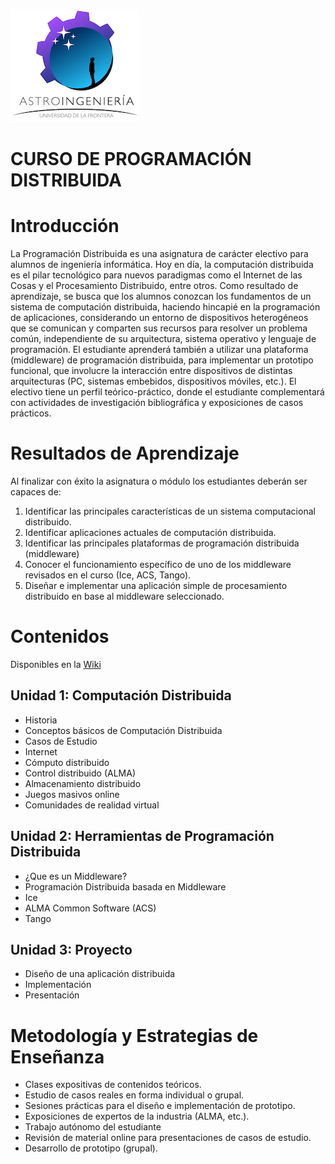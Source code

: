 

![logo](https://github.com/ASTROINGENIERIA/ASTROUFRO/blob/master/images/LogoAstroUfro_small.png)
# CURSO DE PROGRAMACIÓN DISTRIBUIDA

# Introducción

La Programación Distribuida es una asignatura de carácter electivo para alumnos de ingeniería informática. 
Hoy en día, la computación distribuida es el pilar tecnológico para nuevos paradigmas como el Internet de las Cosas y el Procesamiento Distribuido, entre otros.
Como resultado de aprendizaje, se busca que los alumnos conozcan los fundamentos de un sistema de computación distribuida, haciendo hincapié en la programación de aplicaciones, considerando un entorno de dispositivos heterogéneos que se comunican y comparten sus recursos para resolver un problema común, independiente de su arquitectura, sistema operativo y lenguaje de programación. El estudiante aprenderá también a utilizar una plataforma (middleware) de programación distribuida, para implementar un prototipo funcional, que involucre la interacción entre dispositivos de distintas arquitecturas (PC, sistemas embebidos, dispositivos móviles, etc.).
El electivo tiene un perfil teórico-práctico, donde el estudiante complementará con actividades de investigación bibliográfica y exposiciones de casos prácticos.

# Resultados de Aprendizaje
Al finalizar con éxito la asignatura o módulo los estudiantes deberán ser capaces de:

1. Identificar las principales características de un sistema computacional distribuido.
1. Identificar aplicaciones actuales de computación distribuida.
1. Identificar las principales plataformas de programación distribuida (middleware)
1. Conocer el funcionamiento específico de uno de los middleware revisados en el curso (Ice, ACS, Tango).
1. Diseñar e implementar una aplicación simple de procesamiento distribuido en base al middleware seleccionado.

# Contenidos
Disponibles en la [Wiki](https://github.com/pgaleas/CURSO-PRODIST/wiki)
## Unidad 1: Computación Distribuida
* Historia 
* Conceptos básicos de Computación Distribuida
* Casos de Estudio
 * Internet
 * Cómputo distribuido
 * Control distribuido (ALMA)‎ 
 * Almacenamiento distribuido 
 * Juegos masivos online
 * Comunidades de realidad virtual

## Unidad 2: Herramientas de Programación Distribuida 
* ¿Que es un Middleware?
* Programación Distribuida basada en Middleware
 * Ice
 * ALMA Common Software (ACS)
 * Tango

## Unidad 3:  Proyecto
* Diseño de una aplicación distribuida
* Implementación
* Presentación 

# Metodología y Estrategias de Enseñanza
* Clases expositivas de contenidos teóricos.
* Estudio de casos reales en forma individual o grupal.
* Sesiones prácticas para el diseño e implementación de prototipo.
* Exposiciones de expertos de la industria (ALMA, etc.).
* Trabajo autónomo del estudiante
 * Revisión de material online para presentaciones de casos de estudio.
 * Desarrollo de prototipo (grupal).




